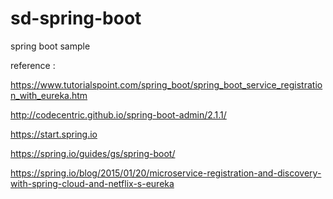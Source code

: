# sd-spring-boot
spring boot sample

reference :

https://www.tutorialspoint.com/spring_boot/spring_boot_service_registration_with_eureka.htm

http://codecentric.github.io/spring-boot-admin/2.1.1/

https://start.spring.io

https://spring.io/guides/gs/spring-boot/


https://spring.io/blog/2015/01/20/microservice-registration-and-discovery-with-spring-cloud-and-netflix-s-eureka
